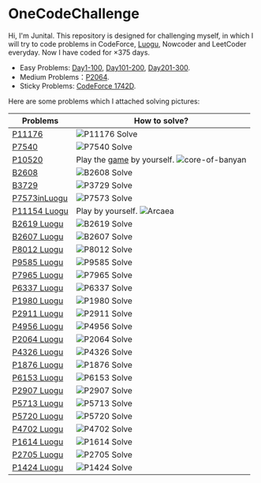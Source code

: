 # OneCodeChallenge

Hi, I'm Junital. This repository is designed for challenging myself, in which I will try to code problems in CodeForce, [Luogu](www.luogu.com.cn), Nowcoder and LeetCoder everyday. Now I have coded for $\times 375$ days.

- Easy Problems: [Day1-100](./Day1-100/), [Day101-200](./Day101-200/), [Day201-300](./Day201-300/).
- Medium Problems：[P2064](./Day1-100/Day81-90/Day88/P1319inLuogu.cpp).
- Sticky Problems: [CodeForce 1742D](./Day1-100/Day71-80/Day75/1742DinCodeForce.cpp).

Here are some problems which I attached solving pictures:

| Problems                                                | How to solve?                                                                                                             |
| ------------------------------------------------------- | ------------------------------------------------------------------------------------------------------------------------- |
| [P11176](https://www.luogu.com.cn/problem/P11176)       | ![P11176 Solve](./Day373/P11176%20Solve.svg)                                                                              |
| [P7540](https://www.luogu.com.cn/problem/P7540)         | ![P7540 Solve](./Day341-350/Day350/P7540%20Solve.svg)                                                                     |
| [P10520](https://www.luogu.com.cn/problem/P10520)       | Play the [game](https://core-of-banyan.github.io/) by yourself. ![core-of-banyan](./Day331-340/Day337/core-of-banyan.png) |
| [B2608](https://www.luogu.com.cn/problem/B2608)         | ![B2608 Solve](./Day321-330/Day328/B2608%20Solve.svg)                                                                     |
| [B3729](https://www.luogu.com.cn/problem/B3729)         | ![P3729 Solve](./Day301-310/Day306/B3729%20Solve.svg)                                                                     |
| [P7573inLuogu](https://www.luogu.com.cn/problem/P7573)  | ![P7573 Solve](./Day201-300/Day281-290/Day287/P7573%20Solve.png)                                                          |
| [P11154 Luogu](https://www.luogu.com.cn/problem/P11154) | Play by yourself. ![Arcaea](./Day201-300/Day271-280/Day280/arcaea.jpg)                                                    |
| [B2619 Luogu](https://www.luogu.com.cn/problem/B2619)   | ![B2619 Solve](./Day201-300/Day211-220/Day216/B2619%20Solve.svg)                                                          |
| [B2607 Luogu](https://www.luogu.com.cn/problem/B2607)   | ![B2607 Solve](./Day201-300/Day211-220/Day212/B2607%20Solve.svg)                                                          |
| [P8012 Luogu](https://www.luogu.com.cn/problem/P8012)   | ![P8012 Solve](./Day201-300/Day201-210/Day202/P8012%20Solve.svg)                                                          |
| [P9585 Luogu](https://www.luogu.com.cn/problem/P9585)   | ![P9585 Solve](./Day101-200/Day191-120/Day197/P9585%20Solve.png)                                                          |
| [P7965 Luogu](https://www.luogu.com.cn/problem/P7965)   | ![P7965 Solve](./Day101-200/Day181-190/Day183/P7695%20Solve.svg)                                                          |
| [P6337 Luogu](https://www.luogu.com.cn/problem/P6337)   | ![P6337 Solve](./Day101-200/Day151-160/Day153/P6337%20Solve.svg)                                                          |
| [P1980 Luogu](https://www.luogu.com.cn/problem/P1980)   | ![P1980 Solve](./Day101-200/Day141-150/Day146/P1980%20Solve.svg)                                                          |
| [P2911 Luogu](https://www.luogu.com.cn/problem/P2911)   | ![P2911 Solve](./Day101-200/Day121-130/Day124/P2911%20Solve.svg)                                                          |
| [P4956 Luogu](https://www.luogu.com.cn/problem/P4956)   | ![P4956 Solve](./Day1-100/Day21-30/Day22/P4956solve.svg)                                                                  |
| [P2064 Luogu](https://www.luogu.com.cn/problem/P2064)   | ![P2064 Solve](./Day1-100/Day81-90/Day88/P2064%20Solve.svg)                                                               |
| [P4326 Luogu](https://www.luogu.com.cn/problem/P4326)   | ![P4326 Solve](./Day1-100/Day1-10/Day1/P4326inLuogu.svg)                                                                  |
| [P1876 Luogu](https://www.luogu.com.cn/problem/P1876)   | ![P1876 Solve](./Day1-100/Day61-70/Day63/Idea.svg)                                                                        |
| [P6153 Luogu](https://www.luogu.com.cn/problem/P6153)   | ![P6153 Solve](./Day101-200/Day121-130/Day125/P6153%20Solve.svg)                                                          |
| [P2907 Luogu](https://www.luogu.com.cn/problem/P2907)   | ![P2907 Solve](./Day1-100/Day61-70/Day66/Solve.svg)                                                                       |
| [P5713 Luogu](https://www.luogu.com.cn/problem/P5713)   | ![P5713 Solve](./Day1-100/Day61-70/Day69/Solve.svg)                                                                       |
| [P5720 Luogu](https://www.luogu.com.cn/problem/P5720)   | ![P5720 Solve](./Day1-100/Day71-80/Day71/Solve.svg)                                                                       |
| [P4702 Luogu](https://www.luogu.com.cn/problem/P4702)   | ![P4702 Solve](./Day101-200/Day101-110/Day108/P4702%20Solve.svg)                                                          |
| [P1614 Luogu](https://www.luogu.com.cn/problem/P1614)   | ![P1614 Solve](./Day101-200/Day101-110/Day110/P1614%20Solve.svg)                                                          |
| [P2705 Luogu](https://www.luogu.com.cn/problem/P2705)   | ![P2705 Solve](./Day101-200/Day121-130/Day123/P2705%20Solve.svg)                                                          |
| [P1424 Luogu](https://www.luogu.com.cn/problem/P1424)   | ![P1424 Solve](./Day101-200/Day141-150/Day141/P1424%20Solve.png)                                                          |
